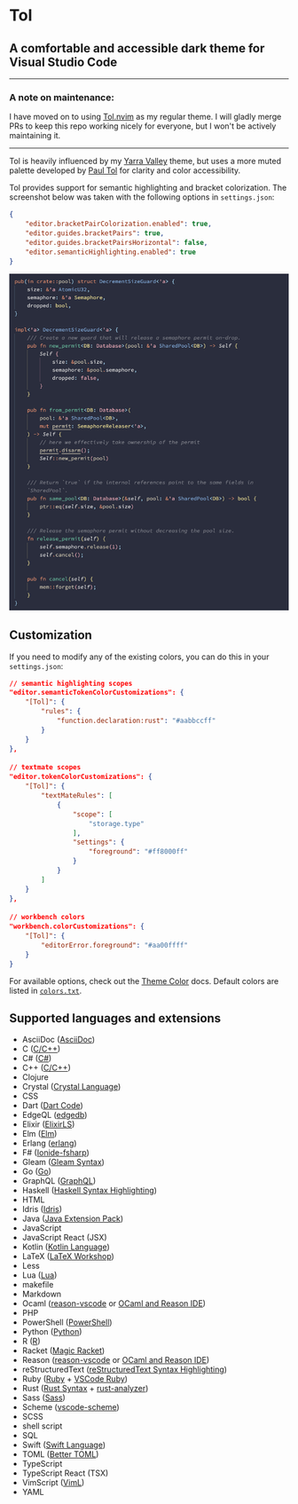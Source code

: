 # Tol

## A comfortable and accessible dark theme for Visual Studio Code

---

### A note on maintenance:

I have moved on to using [Tol.nvim][] as my regular theme.
I will gladly merge PRs to keep this repo working nicely for everyone, but I won't be actively maintaining it.

---

Tol is heavily influenced by my [Yarra Valley][] theme, but uses a more muted palette developed by [Paul Tol][] for clarity and color accessibility.

Tol provides support for semantic highlighting and bracket colorization.
The screenshot below was taken with the following options in `settings.json`:

```json
{
    "editor.bracketPairColorization.enabled": true,
    "editor.guides.bracketPairs": true,
    "editor.guides.bracketPairsHorizontal": false,
    "editor.semanticHighlighting.enabled": true
}
```

![rust](./images/rust-semantic.png)

## Customization

If you need to modify any of the existing colors, you can do this in your `settings.json`:

```json
// semantic highlighting scopes
"editor.semanticTokenColorCustomizations": {
    "[Tol]": {
        "rules": {
            "function.declaration:rust": "#aabbccff"
        }
    }
},

// textmate scopes
"editor.tokenColorCustomizations": {
    "[Tol]": {
        "textMateRules": [
            {
                "scope": [
                    "storage.type"
                ],
                "settings": {
                    "foreground": "#ff8000ff"
                }
            }
        ]
    }
},

// workbench colors
"workbench.colorCustomizations": {
    "[Tol]": {
        "editorError.foreground": "#aa00ffff"
    }
}
```

For available options, check out the [Theme Color][] docs. Default colors are listed in [`colors.txt`][].

## Supported languages and extensions

-   AsciiDoc ([AsciiDoc][])
-   C ([C/C++][])
-   C# ([C#][])
-   C++ ([C/C++][])
-   Clojure
-   Crystal ([Crystal Language][])
-   CSS
-   Dart ([Dart Code][])
-   EdgeQL ([edgedb][])
-   Elixir ([ElixirLS][])
-   Elm ([Elm][])
-   Erlang ([erlang][])
-   F# ([Ionide-fsharp][])
-   Gleam ([Gleam Syntax][])
-   Go ([Go][])
-   GraphQL ([GraphQL][])
-   Haskell ([Haskell Syntax Highlighting][])
-   HTML
-   Idris ([Idris][])
-   Java ([Java Extension Pack][])
-   JavaScript
-   JavaScript React (JSX)
-   Kotlin ([Kotlin Language][])
-   LaTeX ([LaTeX Workshop][])
-   Less
-   Lua ([Lua][])
-   makefile
-   Markdown
-   Ocaml ([reason-vscode][] or [OCaml and Reason IDE][])
-   PHP
-   PowerShell ([PowerShell][])
-   Python ([Python][])
-   R ([R][])
-   Racket ([Magic Racket][])
-   Reason ([reason-vscode][] or [OCaml and Reason IDE][])
-   reStructuredText ([reStructuredText Syntax Highlighting][])
-   Ruby ([Ruby][] + [VSCode Ruby][])
-   Rust ([Rust Syntax][] + [rust-analyzer][])
-   Sass ([Sass][])
-   Scheme ([vscode-scheme][])
-   SCSS
-   shell script
-   SQL
-   Swift ([Swift Language][])
-   TOML ([Better TOML][])
-   TypeScript
-   TypeScript React (TSX)
-   VimScript ([VimL][])
-   YAML

<!--
## Planned languages:
- AHK
- Julia
- Objective-C
- Perl
- Pony
- Scala
- TLA+
- Visual Basic
- Zig
-->

[`colors.txt`]: https://github.com/dustypomerleau/tol/blob/master/colors.txt
[AsciiDoc]: https://marketplace.visualstudio.com/items?itemName=joaompinto.asciidoctor-vscode
[Better TOML]: https://marketplace.visualstudio.com/items?itemName=bungcip.better-toml
[C#]: https://marketplace.visualstudio.com/items?itemName=ms-dotnettools.csharp
[C/C++]: https://marketplace.visualstudio.com/items?itemName=ms-vscode.cpptools
[Crystal Language]: https://marketplace.visualstudio.com/items?itemName=faustinoaq.crystal-lang
[Dart Code]: https://marketplace.visualstudio.com/items?itemName=Dart-Code.dart-code
[edgedb]: https://marketplace.visualstudio.com/items?itemName=magicstack.edgedb
[ElixirLS]: https://marketplace.visualstudio.com/items?itemName=JakeBecker.elixir-ls
[Elm]: https://marketplace.visualstudio.com/items?itemName=Elmtooling.elm-ls-vscode
[erlang]: https://marketplace.visualstudio.com/items?itemName=pgourlain.erlang
[Gleam Syntax]: https://marketplace.visualstudio.com/items?itemName=gleam-syntax.gleam-syntax
[Go]: https://marketplace.visualstudio.com/items?itemName=ms-vscode.Go
[GraphQL]: https://marketplace.visualstudio.com/items?itemName=Prisma.vscode-graphql
[Haskell Syntax Highlighting]: https://marketplace.visualstudio.com/items?itemName=justusadam.language-haskell
[Idris]: https://marketplace.visualstudio.com/items?itemName=zjhmale.Idris
[Ionide-fsharp]: https://marketplace.visualstudio.com/items?itemName=Ionide.Ionide-fsharp
[Java Extension Pack]: https://marketplace.visualstudio.com/items?itemName=vscjava.vscode-java-pack
[Kotlin Language]: https://marketplace.visualstudio.com/items?itemName=mathiasfrohlich.Kotlin
[LaTeX Workshop]: https://marketplace.visualstudio.com/items?itemName=James-Yu.latex-workshop
[Lua]: https://marketplace.visualstudio.com/items?itemName=sumneko.lua
[Magic Racket]: https://marketplace.visualstudio.com/items?itemName=evzen-wybitul.magic-racket
[OCaml and Reason IDE]: https://marketplace.visualstudio.com/items?itemName=freebroccolo.reasonml
[Paul Tol]: https://personal.sron.nl/~pault/
[PowerShell]: https://marketplace.visualstudio.com/items?itemName=ms-vscode.PowerShell
[Python]: https://marketplace.visualstudio.com/items?itemName=ms-python.python
[R]: https://marketplace.visualstudio.com/items?itemName=Ikuyadeu.r
[reason-vscode]: https://marketplace.visualstudio.com/items?itemName=jaredly.reason-vscode
[reStructuredText Syntax Highlighting]: https://marketplace.visualstudio.com/items?itemName=trond-snekvik.simple-rst
[Ruby]: https://marketplace.visualstudio.com/items?itemName=rebornix.Ruby
[Rust Syntax]: https://marketplace.visualstudio.com/items?itemName=dustypomerleau.rust-syntax
[rust-analyzer]: https://marketplace.visualstudio.com/items?itemName=matklad.rust-analyzer
[Sass]: https://marketplace.visualstudio.com/items?itemName=Syler.sass-indented
[Swift Language]: https://marketplace.visualstudio.com/items?itemName=Kasik96.swift
[Theme Color]: https://code.visualstudio.com/api/references/theme-color
[Tol.nvim]: https://github.com/dustypomerleau/tol.nvim
[VimL]: https://marketplace.visualstudio.com/items?itemName=XadillaX.viml
[VSCode Ruby]: https://marketplace.visualstudio.com/items?itemName=wingrunr21.vscode-ruby
[vscode-scheme]: https://marketplace.visualstudio.com/items?itemName=sjhuangx.vscode-scheme
[Yarra Valley]: https://marketplace.visualstudio.com/items?itemName=dustypomerleau.yarra-valley
